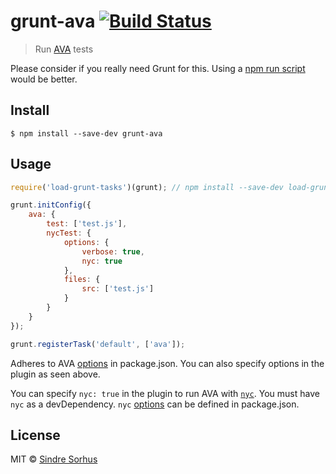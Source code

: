 # grunt-ava [![Build Status](https://travis-ci.org/avajs/grunt-ava.svg?branch=master)](https://travis-ci.org/avajs/grunt-ava)

> Run [AVA](https://ava.li) tests

Please consider if you really need Grunt for this. Using a [npm run script](https://github.com/avajs/ava#initialize) would be better.


## Install

```
$ npm install --save-dev grunt-ava
```


## Usage

```js
require('load-grunt-tasks')(grunt); // npm install --save-dev load-grunt-tasks

grunt.initConfig({
	ava: {
		test: ['test.js'],
		nycTest: {
			options: {
				verbose: true,
				nyc: true
			},
			files: {
				src: ['test.js']
			}
		}
	}
});

grunt.registerTask('default', ['ava']);
```

Adheres to AVA [options](https://github.com/avajs/ava#configuration) in package.json. You can also specify options in the plugin as seen above.

You can specify `nyc: true` in the plugin to run AVA with [`nyc`](https://github.com/istanbuljs/nyc). You must have `nyc` as a devDependency. `nyc` [options](https://github.com/istanbuljs/nyc#configuring-nyc) can be defined in package.json.


## License

MIT © [Sindre Sorhus](https://sindresorhus.com)
